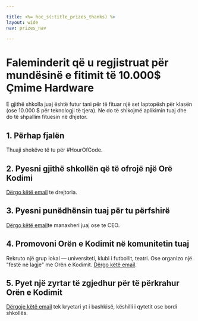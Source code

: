 ```yaml
---

title: <%= hoc_s(:title_prizes_thanks) %>
layout: wide
nav: prizes_nav

---
```



# Faleminderit që u regjistruat për mundësinë e fitimit të 10.000$ Çmime Hardware

E gjithë shkolla juaj është futur tani për të fituar një set laptopësh për klasën (ose 10.000 $ për teknologji të tjera). Ne do të shikojmë aplikimin tuaj dhe do të shpallim fituesin në dhjetor.

## 1. Përhap fjalën

Thuaji shokëve të tu për #HourOfCode.

## 2. Pyesni gjithë shkollën që të ofrojë një Orë Kodimi

[Dërgo këtë email](<%= resolve_url('/promote/resources#email') %>) te drejtoria.

## 3. Pyesni punëdhënsin tuaj për tu përfshirë

[Dërgo këtë email](<%= resolve_url('/promote/resources#email') %>)te manaxheri juaj ose te CEO.

## 4. Promovoni Orën e Kodimit në komunitetin tuaj

Rekruto një grup lokal — universiteti, klubi i futbollit, teatri. Ose organizo një "festë ne lagje" me Orën e Kodimit. [Dërgo këtë email](<%= resolve_url('/promote/resources#email') %>).

## 5. Pyet një zyrtar të zgjedhur për të përkrahur Orën e Kodimit

[Dërgoje këtë email](<%= resolve_url('/promote/resources#politicians') %>) tek kryetari yt i bashkisë, këshilli i qytetit ose bordi shkollës.

